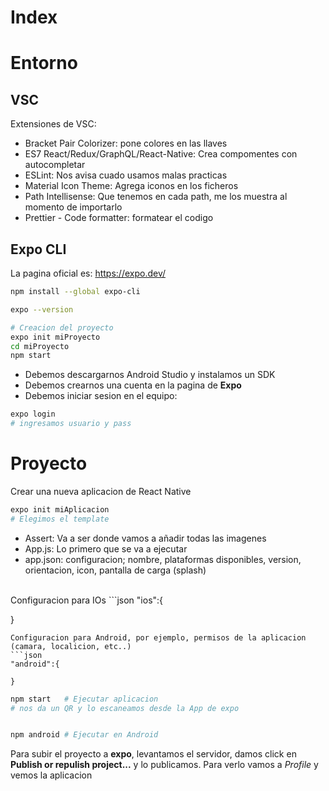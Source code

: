 # Index

# Entorno

## VSC
Extensiones de VSC:
- Bracket Pair Colorizer: pone colores en las llaves
- ES7 React/Redux/GraphQL/React-Native: Crea compomentes con autocompletar
- ESLint: Nos avisa cuado usamos malas practicas
- Material Icon Theme: Agrega iconos en los ficheros
- Path Intellisense: Que tenemos en cada path, me los muestra al momento de importarlo
- Prettier - Code formatter: formatear el codigo

## Expo CLI
La pagina oficial es: https://expo.dev/

```sh
npm install --global expo-cli

expo --version

# Creacion del proyecto
expo init miProyecto
cd miProyecto
npm start
```

- Debemos descargarnos Android Studio y instalamos un SDK
- Debemos crearnos una cuenta en la pagina de **Expo**
- Debemos iniciar sesion en el equipo:
```sh
expo login
# ingresamos usuario y pass

```

# Proyecto

Crear una nueva aplicacion de React Native
```sh
expo init miAplicacion
# Elegimos el template

```

- Assert: Va a ser donde vamos a añadir todas las imagenes
- App.js: Lo primero que se va a ejecutar
- app.json: configuracion; nombre, plataformas disponibles, version, orientacion, icon, pantalla de carga (splash)

<br />
Configuracion para IOs
```json
"ios":{

}
```
Configuracion para Android, por ejemplo, permisos de la aplicacion (camara, localicion, etc..) 
```json
"android":{

}
```

```sh
npm start   # Ejecutar aplicacion
# nos da un QR y lo escaneamos desde la App de expo


npm android # Ejecutar en Android
```

Para subir el proyecto a **expo**, levantamos el servidor, damos click en **Publish or repulish project...** y lo publicamos. Para verlo vamos a *Profile* y vemos la aplicacion